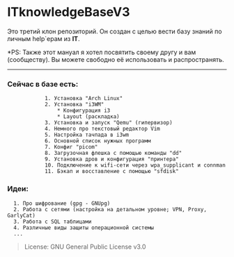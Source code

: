 # ITknowledgeBaseV3

Это третий клон репозиторий. Он создан с целью вести базу знаний по личным help`ерам из **IT**. 

*PS: Также этот мануал я хотел посвятить своему другу и вам (сообществу). Вы можете свободно её использовать и распространять. 

-----


###         Сейчас в базе есть:
                1. Установка "Arch Linux"
                2. Установка "i3WM"          
                    * Конфигурация i3
                    * Layout (раскладка)
                3. Установка и запуск "Qemu" (гипервизор)
                4. Немного про текстовый редактор Vim
                5. Настройка тачпада в i3wm
                6. Основной список нужных программ
                7. Конфиг "picom"
                8. Загрузочная флешка с помощью команды "dd"
                9. Установка дров и конфигурация "принтера" 
                10. Подключение к wifi-сети через wpa_supplicant и connman
                11. Бэкап и восставление с помощью "sfdisk"
                        
                        
                        
### Идеи:
      1. Про шифрование (gpg - GNUpg)
      2. Работа с сетями (настройка на детальном уровне; VPN, Proxy, GarlyCat)
      3. Работа c SQL таблицами
      4. Различные виды защиты операционной системы
      ...
             
>  License: GNU General Public License v3.0
                                  


